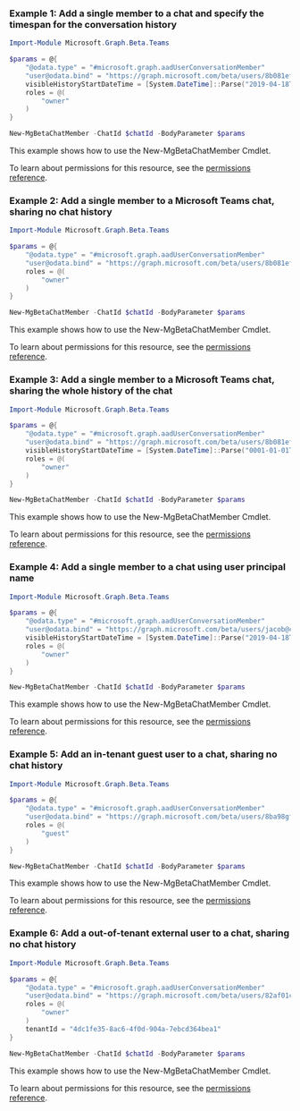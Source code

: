 ### Example 1: Add a single member to a chat and specify the timespan for the conversation history

```powershellImport-Module Microsoft.Graph.Beta.Teams

$params = @{
	"@odata.type" = "#microsoft.graph.aadUserConversationMember"
	"user@odata.bind" = "https://graph.microsoft.com/beta/users/8b081ef6-4792-4def-b2c9-c363a1bf41d5"
	visibleHistoryStartDateTime = [System.DateTime]::Parse("2019-04-18T23:51:43.255Z")
	roles = @(
		"owner"
	)
}

New-MgBetaChatMember -ChatId $chatId -BodyParameter $params
```
This example shows how to use the New-MgBetaChatMember Cmdlet.
To learn about permissions for this resource, see the [permissions reference](/graph/permissions-reference).

### Example 2: Add a single member to a Microsoft Teams chat, sharing no chat history

```powershellImport-Module Microsoft.Graph.Beta.Teams

$params = @{
	"@odata.type" = "#microsoft.graph.aadUserConversationMember"
	"user@odata.bind" = "https://graph.microsoft.com/beta/users/8b081ef6-4792-4def-b2c9-c363a1bf41d5"
	roles = @(
		"owner"
	)
}

New-MgBetaChatMember -ChatId $chatId -BodyParameter $params
```
This example shows how to use the New-MgBetaChatMember Cmdlet.
To learn about permissions for this resource, see the [permissions reference](/graph/permissions-reference).

### Example 3: Add a single member to a Microsoft Teams chat, sharing the whole history of the chat

```powershellImport-Module Microsoft.Graph.Beta.Teams

$params = @{
	"@odata.type" = "#microsoft.graph.aadUserConversationMember"
	"user@odata.bind" = "https://graph.microsoft.com/beta/users/8b081ef6-4792-4def-b2c9-c363a1bf41d5"
	visibleHistoryStartDateTime = [System.DateTime]::Parse("0001-01-01T00:00:00Z")
	roles = @(
		"owner"
	)
}

New-MgBetaChatMember -ChatId $chatId -BodyParameter $params
```
This example shows how to use the New-MgBetaChatMember Cmdlet.
To learn about permissions for this resource, see the [permissions reference](/graph/permissions-reference).

### Example 4: Add a single member to a chat using user principal name

```powershellImport-Module Microsoft.Graph.Beta.Teams

$params = @{
	"@odata.type" = "#microsoft.graph.aadUserConversationMember"
	"user@odata.bind" = "https://graph.microsoft.com/beta/users/jacob@contoso.com"
	visibleHistoryStartDateTime = [System.DateTime]::Parse("2019-04-18T23:51:43.255Z")
	roles = @(
		"owner"
	)
}

New-MgBetaChatMember -ChatId $chatId -BodyParameter $params
```
This example shows how to use the New-MgBetaChatMember Cmdlet.
To learn about permissions for this resource, see the [permissions reference](/graph/permissions-reference).

### Example 5: Add an in-tenant guest user to a chat, sharing no chat history

```powershellImport-Module Microsoft.Graph.Beta.Teams

$params = @{
	"@odata.type" = "#microsoft.graph.aadUserConversationMember"
	"user@odata.bind" = "https://graph.microsoft.com/beta/users/8ba98gf6-7fc2-4eb2-c7f2-aef9f21fd98g"
	roles = @(
		"guest"
	)
}

New-MgBetaChatMember -ChatId $chatId -BodyParameter $params
```
This example shows how to use the New-MgBetaChatMember Cmdlet.
To learn about permissions for this resource, see the [permissions reference](/graph/permissions-reference).

### Example 6: Add a out-of-tenant external user to a chat, sharing no chat history

```powershellImport-Module Microsoft.Graph.Beta.Teams

$params = @{
	"@odata.type" = "#microsoft.graph.aadUserConversationMember"
	"user@odata.bind" = "https://graph.microsoft.com/beta/users/82af01c5-f7cc-4a2e-a728-3a5df21afd9d"
	roles = @(
		"owner"
	)
	tenantId = "4dc1fe35-8ac6-4f0d-904a-7ebcd364bea1"
}

New-MgBetaChatMember -ChatId $chatId -BodyParameter $params
```
This example shows how to use the New-MgBetaChatMember Cmdlet.
To learn about permissions for this resource, see the [permissions reference](/graph/permissions-reference).

